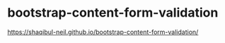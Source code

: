 # bootstrap-content-form-validation
https://shaqibul-neil.github.io/bootstrap-content-form-validation/
